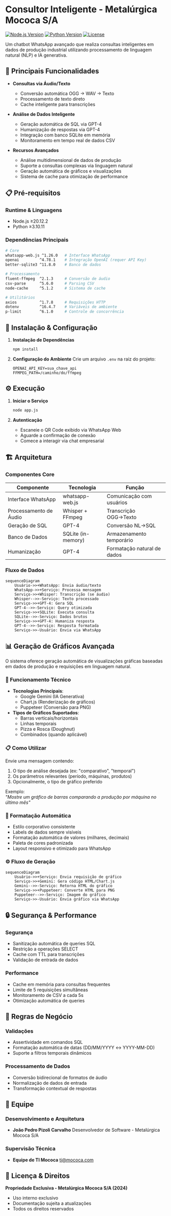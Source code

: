 # Consultor Inteligente - Metalúrgica Mococa S/A

[![Node.js Version](https://img.shields.io/badge/Node.js-≥20.12.2-brightgreen.svg)](https://nodejs.org/)
[![Python Version](https://img.shields.io/badge/Python-≥3.10.11-blue.svg)](https://www.python.org/)
[![License](https://img.shields.io/badge/License-Proprietary-red.svg)](LICENSE)

Um chatbot WhatsApp avançado que realiza consultas inteligentes em dados de produção industrial utilizando processamento de linguagem natural (NLP) e IA generativa.

## 🚀 Principais Funcionalidades

- **Consultas via Áudio/Texto**
  - Conversão automática OGG → WAV → Texto
  - Processamento de texto direto
  - Cache inteligente para transcrições
  
- **Análise de Dados Inteligente**
  - Geração automática de SQL via GPT-4
  - Humanização de respostas via GPT-4
  - Integração com banco SQLite em memória
  - Monitoramento em tempo real de dados CSV

- **Recursos Avançados**
  - Análise multidimensional de dados de produção
  - Suporte a consultas complexas via linguagem natural
  - Geração automática de gráficos e visualizações
  - Sistema de cache para otimização de performance

## 📋 Pré-requisitos

### Runtime & Linguagens
- Node.js ≥20.12.2
- Python ≥3.10.11

### Dependências Principais
```bash
# Core
whatsapp-web.js ^1.26.0   # Interface WhatsApp
openai         ^4.78.1    # Integração OpenAI (requer API Key)
better-sqlite3 ^11.8.0    # Banco de dados

# Processamento
fluent-ffmpeg  ^2.1.3     # Conversão de áudio
csv-parse      ^5.6.0     # Parsing CSV
node-cache     ^5.1.2     # Sistema de cache

# Utilitários
axios          ^1.7.8     # Requisições HTTP
dotenv         ^16.4.7    # Variáveis de ambiente
p-limit        ^6.1.0     # Controle de concorrência
```

## 🔧 Instalação & Configuração

1. **Instalação de Dependências**
   ```bash
   npm install
   ```

2. **Configuração do Ambiente**
   Crie um arquivo `.env` na raiz do projeto:
   ```env
   OPENAI_API_KEY=sua_chave_api
   FFMPEG_PATH=/caminho/do/ffmpeg
   ```

## ⚙️ Execução

1. **Iniciar o Serviço**
   ```bash
   node app.js
   ```

2. **Autenticação**
   - Escaneie o QR Code exibido via WhatsApp Web
   - Aguarde a confirmação de conexão
   - Comece a interagir via chat empresarial

## 🏗️ Arquitetura

### Componentes Core
| Componente | Tecnologia | Função |
|------------|------------|---------|
| Interface WhatsApp | whatsapp-web.js | Comunicação com usuários |
| Processamento de Áudio | Whisper + FFmpeg | Transcrição OGG→Texto |
| Geração de SQL | GPT-4 | Conversão NL→SQL |
| Banco de Dados | SQLite (in-memory) | Armazenamento temporário |
| Humanização | GPT-4 | Formatação natural de dados |

### Fluxo de Dados
```mermaid
sequenceDiagram
    Usuário->>+WhatsApp: Envia áudio/texto
    WhatsApp->>+Serviço: Processa mensagem
    Serviço->>+Whisper: Transcrição (se áudio)
    Whisper-->>-Serviço: Texto processado
    Serviço->>+GPT-4: Gera SQL
    GPT-4-->>-Serviço: Query otimizada
    Serviço->>+SQLite: Executa consulta
    SQLite-->>-Serviço: Dados brutos
    Serviço->>+GPT-4: Humaniza resposta
    GPT-4-->>-Serviço: Resposta formatada
    Serviço->>-Usuário: Envia via WhatsApp
```

## 📊 Geração de Gráficos Avançada

O sistema oferece geração automática de visualizações gráficas baseadas em dados de produção e requisições em linguagem natural.

### 🔧 Funcionamento Técnico
- **Tecnologias Principais**:
  - Google Gemini (IA Generativa)
  - Chart.js (Renderização de gráficos)
  - Puppeteer (Conversão para PNG)
- **Tipos de Gráficos Suportados**:
  - Barras verticais/horizontais
  - Linhas temporais
  - Pizza e Rosca (Doughnut)
  - Combinados (quando aplicável)

### 📋 Como Utilizar
Envie uma mensagem contendo:
1. O tipo de análise desejada (ex: "comparativo", "temporal")
2. Os parâmetros relevantes (período, máquinas, produtos)
3. Opcionalmente, o tipo de gráfico preferido

Exemplo:  
_"Mostre um gráfico de barras comparando a produção por máquina no último mês"_

### 🎨 Formatação Automática
- Estilo corporativo consistente
- Labels de dados sempre visíveis
- Formatação automática de valores (milhares, decimais)
- Paleta de cores padronizada
- Layout responsivo e otimizado para WhatsApp

### ⚙️ Fluxo de Geração
```mermaid
sequenceDiagram
    Usuário->>+Serviço: Envia requisição de gráfico
    Serviço->>+Gemini: Gera código HTML/Chart.js
    Gemini-->>-Serviço: Retorna HTML do gráfico
    Serviço->>+Puppeteer: Converte HTML para PNG
    Puppeteer-->>-Serviço: Imagem do gráfico
    Serviço->>-Usuário: Envia gráfico via WhatsApp
```

## 🔒 Segurança & Performance

### Segurança
- Sanitização automática de queries SQL
- Restrição a operações SELECT
- Cache com TTL para transcrições
- Validação de entrada de dados

### Performance
- Cache em memória para consultas frequentes
- Limite de 5 requisições simultâneas
- Monitoramento de CSV a cada 5s
- Otimização automática de queries

## 🧪 Regras de Negócio

### Validações
- Assertividade em comandos SQL
- Formatação automática de datas (DD/MM/YYYY ↔ YYYY-MM-DD)
- Suporte a filtros temporais dinâmicos

### Processamento de Dados
- Conversão bidirecional de formatos de áudio
- Normalização de dados de entrada
- Transformação contextual de respostas

## 👥 Equipe

### Desenvolvimento e Arquitetura
- **João Pedro Pizoli Carvalho**
  Desenvolvedor de Software - Metalúrgica Mococa S/A

### Supervisão Técnica
- **Equipe de TI Mococa**
  ti@mococa.com

## 📄 Licença & Direitos

**Propriedade Exclusiva - Metalúrgica Mococa S/A (2024)**
- Uso interno exclusivo
- Documentação sujeita a atualizações
- Todos os direitos reservados
